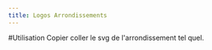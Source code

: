 ```yaml
---
title: Logos Arrondissements
---
```


#Utilisation
Copier coller le svg de l'arrondissement tel quel.